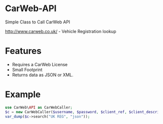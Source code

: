 # CarWeb-API

Simple Class to Call CarWeb API

http://www.carweb.co.uk/ - Vehicle Registration lookup

# Features
* Requires a CarWeb License
* Small Footprint
* Returns data as JSON or XML. 

# Example
```php
use CarWeb\API as CarWebCaller;
$c = new CarWebCaller($username, $password, $client_ref, $client_description, $key);
var_dump($c->search("UK REG", "json"));
```
